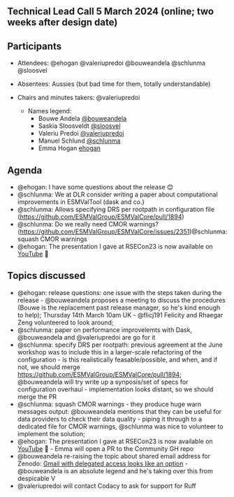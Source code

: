 ## Technical Lead Call 5 March 2024 (online; two weeks after design date)

## Participants
- Attendees: @ehogan @valeriupredoi @bouweandela @schlunma @sloosvel
- Absentees: Aussies (but bad time for them, totally understandable)
- Chairs and minutes takers: @valeriupredoi

  - Names legend:
    - Bouwe Andela [@bouweandela](https://github.com/bouweandela)
    - Saskia Sloosveldt [@sloosvel](https://github.com/sloosvel)
    - Valeriu Predoi [@valeriupredoi](https://github.com/valeriupredoi)
    - Manuel Schlund [@schlunma](https://github.com/schlunma)
    - Emma Hogan [ehogan](https://github.com/ehogan)

## Agenda

- @ehogan: I have some questions about the release :blush:
- @schlunma: We at DLR consider writing a paper about computational improvements in ESMValTool (dask and co.)
- @schlunma: Allows specifying DRS per rootpath in configuration file (https://github.com/ESMValGroup/ESMValCore/pull/1894)
- @schlunma: Do we really need CMOR warnings? (https://github.com/ESMValGroup/ESMValCore/issues/2351)@schlunma: squash CMOR warnings
- @ehogan: The presentation I gave at RSECon23 is now available on [YouTube](https://www.youtube.com/watch?v=UVgvQXgWSRQ) :tada:


## Topics discussed

- @ehogan: release questions: one issue with the steps taken during the release - @bouweandela proposes a meeting to discuss the procedures (Bouwe is the replacement past release manager, so he's kind enough to help); Thursday 14th March 10am UK - @flicj191 Felicity and Rhaegar Zeng volunteered to look around;
- @schlunma: paper on performance improvelemts with Dask, @bouweandela and @valeriupredoi are go for it
- @schlunma: specify DRS per rootpath: previous agreement at the June workshop was to include this in a larger-scale refactoring of the configuration - is this realistically feasable/possible, and when, and if not, we should merge https://github.com/ESMValGroup/ESMValCore/pull/1894; @bouweandela will try write up a synposis/set of specs for configuration overhaul - implementation looks distant, so we should merge the PR
- @schlunma: squash CMOR warnings - they produce huge warn messages output: @bouweandela mentions that they can be useful for data providers to check their data quality - piping it through to a dedicated file for CMOR warnings, @schlunma was nice to volunteer to implement the solution;
- @ehogan: The presentation I gave at RSECon23 is now available on [YouTube](https://www.youtube.com/watch?v=UVgvQXgWSRQ) :tada: - Emma will open a PR to the Community GH repo
- @bouweandela re-raising the topic about shared email address for Zenodo: [Gmail with delegated access looks like an option](https://support.google.com/mail/answer/138350?hl=en#zippy=%2Cadd-a-delegate) - @bouweandela is an absolute legend and he's taking over this from despicable V
- @valeriupredoi will contact Codacy to ask for support for Ruff
